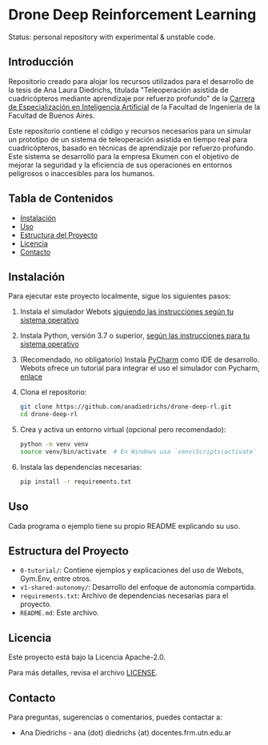 # Drone Deep Reinforcement Learning

Status: personal repository with experimental & unstable code.

## Introducción

Repositorio creado para alojar los recursos utilizados para el desarrollo de la tesis de Ana Laura Diedrichs, titulada  "Teleoperación asistida de cuadricópteros mediante aprendizaje por refuerzo profundo" de la [Carrera de Especialización en Inteligencia Artificial](https://lse.posgrados.fi.uba.ar/posgrados/especializaciones/inteligencia-artificial) de la Facultad de Ingeniería de la Facultad de Buenos Aires.

Este repositorio contiene el código y recursos necesarios para un simular un prototipo de un sistema de teleoperación asistida en tiempo real para cuadricópteros, basado en técnicas de aprendizaje por refuerzo profundo. Este sistema se desarrolló para la empresa Ekumen con el objetivo de mejorar la seguridad y la eficiencia de sus operaciones en entornos peligrosos o inaccesibles para los humanos.


## Tabla de Contenidos

- [Instalación](#instalación)
- [Uso](#uso)
- [Estructura del Proyecto](#estructura-del-proyecto)
- [Licencia](#licencia)
- [Contacto](#contacto)

## Instalación

Para ejecutar este proyecto localmente, sigue los siguientes pasos:

1. Instala el simulador Webots [siguiendo las instrucciones según tu sistema operativo](https://cyberbotics.com/doc/guide/installation-procedure)
2. Instala Python, versión 3.7 o superior, [según las instrucciones para tu sistema operativo](https://www.python.org/downloads/)
3. (Recomendado, no obligatorio) Instala [PyCharm](https://www.jetbrains.com/es-es/pycharm/download) como IDE de desarrollo.
Webots ofrece un tutorial para integrar el uso el simulador con Pycharm, [enlace](https://cyberbotics.com/doc/guide/using-your-ide#pycharm)
4. Clona el repositorio:
    ```bash
    git clone https://github.com/anadiedrichs/drone-deep-rl.git
    cd drone-deep-rl
    ```
5. Crea y activa un entorno virtual (opcional pero recomendado):
    ```bash
    python -m venv venv
    source venv/bin/activate  # En Windows usa `venv\Scripts\activate`
    ```

6. Instala las dependencias necesarias:
    ```bash
    pip install -r requirements.txt
    ```

## Uso

Cada programa o ejemplo tiene su propio README explicando su uso.

## Estructura del Proyecto

- `0-tutorial/`: Contiene ejemplos y explicaciones del uso de Webots, Gym.Env, entre otros.
- `v1-shared-autonomy/`: Desarrollo del enfoque de autonomía compartida.
- `requirements.txt`: Archivo de dependencias necesarias para el proyecto.
- `README.md`: Este archivo.

## Licencia

Este proyecto está bajo la Licencia Apache-2.0. 

Para más detalles, revisa el archivo [LICENSE](LICENSE).

## Contacto

Para preguntas, sugerencias o comentarios, puedes contactar a:

- Ana Diedrichs - ana (dot) diedrichs (at) docentes.frm.utn.edu.ar

